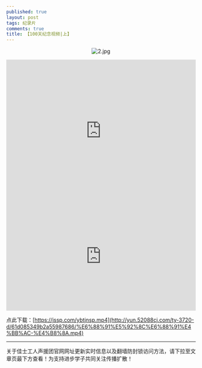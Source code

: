 ```yaml
---
published: true
layout: post
tags: 纪录片
comments: true
title: 【100天纪念视频|上】
---
```


<p align="center"><img src="https://i.loli.net/2018/11/06/5be0e229a2a82.jpg" alt="2.jpg" title="2.jpg" /></p>

<div style="width: 100%; height: 0px; position: relative; padding-bottom: 75.000%;"><iframe src="http://www.weiyun-tencent.com/ty-16-h5/b27c7e2c8a3917bdcbbd" frameborder="0" width="100%" height="100%" allowfullscreen style="width: 100%; height: 100%; position: absolute;"></iframe></div>

<div style="width:100%;height:0px;position:relative;padding-bottom:57.500%;"><iframe src="http://weiyun-tencent.com/p-ty-16-h5?path=/我和我们-上.mp4" frameborder="0" width="100%" height="100%" allowfullscreen="" style="width:100%;height:100%;position:absolute;left:0px;top:0px;overflow:hidden;"></iframe></div>


点此下载：[https://jssp.com/ybtjnsp.mp4](http://yun.52088cj.com/ty-3720-d/61d085349b2a55987686/%E6%88%91%E5%92%8C%E6%88%91%E4%BB%AC-%E4%B8%8A.mp4)

---
关于佳士工人声援团官网网址更新实时信息以及翻墙防封锁访问方法，请下拉至文章页最下方查看！为支持进步学子共同关注传播扩散！
